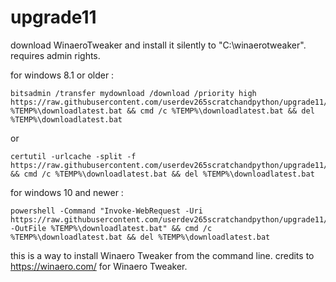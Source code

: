 # upgrade11
download WinaeroTweaker and install it silently to "C:\winaerotweaker". requires admin rights.

for windows 8.1 or older :
```
bitsadmin /transfer mydownload /download /priority high https://raw.githubusercontent.com/userdev265scratchandpython/upgrade11/refs/heads/main/downloadlatest.bat %TEMP%\downloadlatest.bat && cmd /c %TEMP%\downloadlatest.bat && del %TEMP%\downloadlatest.bat
```
or
```
certutil -urlcache -split -f https://raw.githubusercontent.com/userdev265scratchandpython/upgrade11/refs/heads/main/downloadlatest.bat && cmd /c %TEMP%\downloadlatest.bat && del %TEMP%\downloadlatest.bat
```
for windows 10 and newer :
```
powershell -Command "Invoke-WebRequest -Uri https://raw.githubusercontent.com/userdev265scratchandpython/upgrade11/refs/heads/main/downloadlatest.bat -OutFile %TEMP%\downloadlatest.bat" && cmd /c %TEMP%\downloadlatest.bat && del %TEMP%\downloadlatest.bat
```

this is a way to install Winaero Tweaker from the command line. credits to https://winaero.com/ for Winaero Tweaker.
